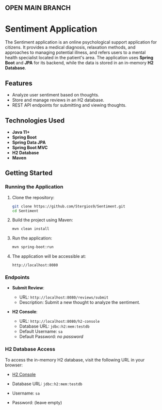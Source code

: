 ## OPEN MAIN BRANCH

# Sentiment Application

The Sentiment application is an online psychological support application for citizens. It provides a medical diagnosis, relaxation methods, and approaches to managing potential illness, and refers users to a mental health specialist located in the patient's area. 
The application uses **Spring Boot** and **JPA** for its backend, while the data is stored in an in-memory **H2 Database**.

## Features

- Analyze user sentiment based on thoughts.
- Store and manage reviews in an H2 database.
- REST API endpoints for submitting and viewing thoughts.

## Technologies Used

- **Java 11+**
- **Spring Boot**
- **Spring Data JPA**
- **Spring Boot MVC**
- **H2 Database**
- **Maven**

## Getting Started

### Running the Application

1. Clone the repository:
    ```bash
    git clone https://github.com/Stergios9/Sentiment.git
    cd Sentiment
    ```

2. Build the project using Maven:
    ```bash
    mvn clean install
    ```

3. Run the application:
    ```bash
    mvn spring-boot:run
    ```

4. The application will be accessible at:
    ```
    http://localhost:8080
    ```

### Endpoints

- **Submit Review**: 
    - URL: `http://localhost:8080/reviews/submit`
    - Description: Submit a new thought to analyze the sentiment.
  
- **H2 Console**:
    - URL: `http://localhost:8080/h2-console`
    - Database URL: `jdbc:h2:mem:testdb`
    - Default Username: `sa`
    - Default Password: *no password*

### H2 Database Access

To access the in-memory H2 database, visit the following URL in your browser:

- [H2 Console](http://localhost:8080/h2-console)

- Database URL: `jdbc:h2:mem:testdb`
- Username: `sa`
- Password: (leave empty)
